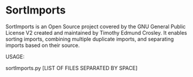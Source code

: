 SortImports
===========

SortImports is an Open Source project covered by the GNU General Public License V2 created and maintained by Timothy Edmund Crosley. It enables sorting imports, combining multiple duplicate imports, and separating imports based on their source.

USAGE:

sortImports.py [LIST OF FILES SEPARATED BY SPACE]

